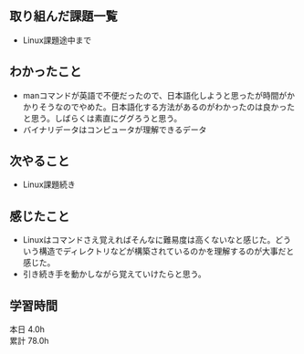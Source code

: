 ## 取り組んだ課題一覧
- Linux課題途中まで
## わかったこと
- manコマンドが英語で不便だったので、日本語化しようと思ったが時間がかかりそうなのでやめた。日本語化する方法があるのがわかったのは良かったと思う。しばらくは素直にググろうと思う。
- バイナリデータはコンピュータが理解できるデータ
## 次やること
- Linux課題続き
## 感じたこと
- Linuxはコマンドさえ覚えればそんなに難易度は高くないなと感じた。どういう構造でディレクトリなどが構築されているのかを理解するのが大事だと感じた。
- 引き続き手を動かしながら覚えていけたらと思う。
## 学習時間
本日 4.0h  
累計 78.0h
